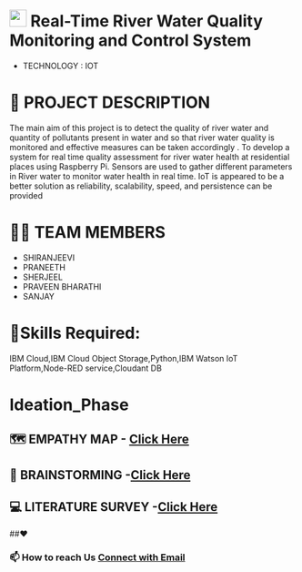 #  <img src="https://media3.giphy.com/media/hu71BNaU36l1g1zFgL/giphy.gif?cid=ecf05e47kxm4xej1ehqju6ckhku4yzs45w10nzu4vtt75ofa&rid=giphy.gif&ct=s" width="30px"> Real-Time River Water Quality Monitoring and Control System
- TECHNOLOGY : IOT

# 📒 PROJECT DESCRIPTION
The main aim of this project is to detect the quality of river water and quantity of pollutants present in water and so that river water quality is monitored and effective measures can be taken accordingly .
To develop a system for real time quality assessment for river water health at residential places using Raspberry Pi. 
Sensors are used to gather different parameters in River water to monitor water health in real time.
IoT is appeared to be a better solution as reliability, scalability, speed, and persistence can be provided

# 🧑‍🎓 TEAM MEMBERS
* SHIRANJEEVI
* PRANEETH
* SHERJEEL
* PRAVEEN BHARATHI
* SANJAY


# **🎯Skills Required:**        
IBM Cloud,IBM Cloud Object Storage,Python,IBM Watson IoT Platform,Node-RED service,Cloudant DB

# **Ideation_Phase**
## 🗺️ EMPATHY MAP - [Click Here](https://github.com/IBM-EPBL/IBM-Project-10494-1659182421/blob/56ebbabb336b10fdf05829b655fce55b466261a5/Ideation%20Phase/Team%20lead%20-%20shiranjeevi/Empathy%20map%20shiruv.pdf)
## 🧠 BRAINSTORMING -[Click Here](https://github.com/IBM-EPBL/IBM-Project-10494-1659182421/blob/bff26975863ee331839a81cfe45848a874207a41/Ideation%20Phase/Team%20lead%20-%20shiranjeevi/brainstorming_shiruv.pdf)
## 💻 LITERATURE SURVEY -[Click Here](https://github.com/IBM-EPBL/IBM-Project-10494-1659182421/blob/a703eafb4c3a63d74afd48585ad8ceb56d74d5b6/Ideation%20Phase/Team%20lead%20-%20shiranjeevi/IBM%20batch%205.pdf)
##❤️

### 📫 How to reach Us <a href = "mailto:shiranjeevisakthi2000@gmail.com">Connect with Email</a>


